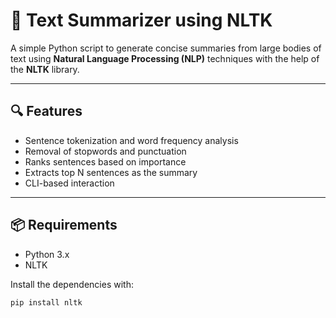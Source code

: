 # 📝 Text Summarizer using NLTK

A simple Python script to generate concise summaries from large bodies of text using **Natural Language Processing (NLP)** techniques with the help of the **NLTK** library.

---

## 🔍 Features

- Sentence tokenization and word frequency analysis
- Removal of stopwords and punctuation
- Ranks sentences based on importance
- Extracts top N sentences as the summary
- CLI-based interaction

---

## 📦 Requirements

- Python 3.x
- NLTK

Install the dependencies with:

```bash
pip install nltk
